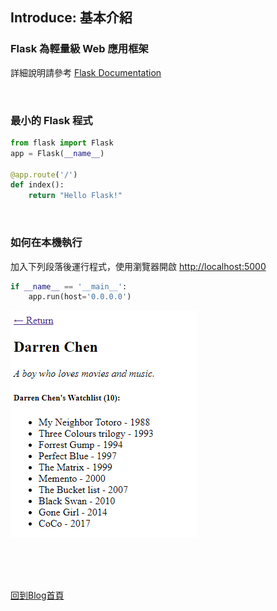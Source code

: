 ## Introduce: 基本介紹

### Flask 為輕量級 Web 應用框架
詳細說明請參考 [Flask Documentation](https://flask.palletsprojects.com/)

<br/>

### 最小的 Flask 程式
```python
from flask import Flask
app = Flask(__name__)

@app.route('/')
def index():
	return "Hello Flask!"
```

<br/>

### 如何在本機執行
加入下列段落後運行程式，使用瀏覽器開啟 [http://localhost:5000](http://localhost:5000)
```python
if __name__ == '__main__':
    app.run(host='0.0.0.0')
```

![introduce01](images/introduce01.png)

<br/><br/><br/>

[回到Blog首頁](../index.md)

<br/>

